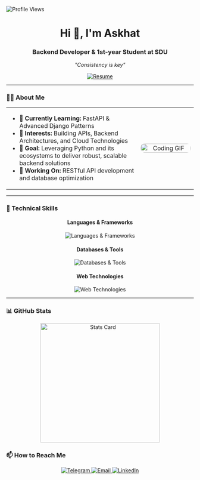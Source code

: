 <p align="left"> 
  <img src="https://komarev.com/ghpvc/?username=l9kk&label=Profile%20views&color=0e75b6&style=flat" alt="Profile Views" />
</p>

<h1 align="center">Hi 👋, I'm Askhat</h1>
<h3 align="center">Backend Developer & 1st-year Student at SDU</h3>
<p align="center">
  <em>"Consistency is key"</em>
</p>

<div align="center">
  <a href="https://drive.google.com/file/d/1nUxxStnvVPBmvOaIEhY1fKNX3bv1bDl2/view?usp=sharing">
    <img src="https://img.shields.io/badge/Resume-View%20CV-2ea44f?style=for-the-badge&logo=googledrive&logoColor=white" alt="Resume"/>
  </a>
</div>
<hr/>

### 👨‍💻 About Me
<table>
  <tr>
    <td width="70%">
      <ul>
        <li>🌱 <strong>Currently Learning:</strong> FastAPI & Advanced Django Patterns</li>
        <li>💼 <strong>Interests:</strong> Building APIs, Backend Architectures, and Cloud Technologies</li>
        <li>🎯 <strong>Goal:</strong> Leveraging Python and its ecosystems to deliver robust, scalable backend solutions</li>
        <li>🔭 <strong>Working On:</strong> RESTful API development and database optimization</li>
      </ul>
    </td>
    <td width="30%" align="center">
      <img width="100%" src="https://infowithart.com/wp-content/uploads/2019/01/Cover-image.gif" alt="Coding GIF" style="border-radius:10px;"/>
    </td>
  </tr>
</table>

---

### 💎 Technical Skills
<div align="center">
  <h4>Languages & Frameworks</h4>
  <img src="https://skillicons.dev/icons?i=sf,python,django,fastapi,java,SQL" alt="Languages & Frameworks" />

  <h4>Databases & Tools</h4>
  <img src="https://skillicons.dev/icons?i=postgres,mongodb,git,aws,docker,redis" alt="Databases & Tools" />
  
  <h4>Web Technologies</h4>
  <img src="https://skillicons.dev/icons?i=html,css,js" alt="Web Technologies" />
</div>

---

### 📊 GitHub Stats
<div align="center">
  <img src="https://github-profile-summary-cards.vercel.app/api/cards/stats?username=l9kk&theme=2077" alt="Stats Card" width="320"/>
</div>


### 📫 How to Reach Me
<div align="center">
  <a href="https://t.me/weaverrrr">
    <img src="https://img.shields.io/badge/Telegram-@weaverrrr-0088cc?style=for-the-badge&logo=telegram&logoColor=white" alt="Telegram"/>
  </a>
  <a href="mailto:askhat.ss23@gmail.com">
    <img src="https://img.shields.io/badge/Email-Contact%20Me-red?style=for-the-badge&logo=gmail&logoColor=white" alt="Email"/>
  </a>
  <a href="https://www.linkedin.com/in/askhat-samedulla/">
    <img src="https://img.shields.io/badge/LinkedIn-Connect-blue?style=for-the-badge&logo=linkedin&logoColor=white" alt="LinkedIn"/>
  </a>
</div>


